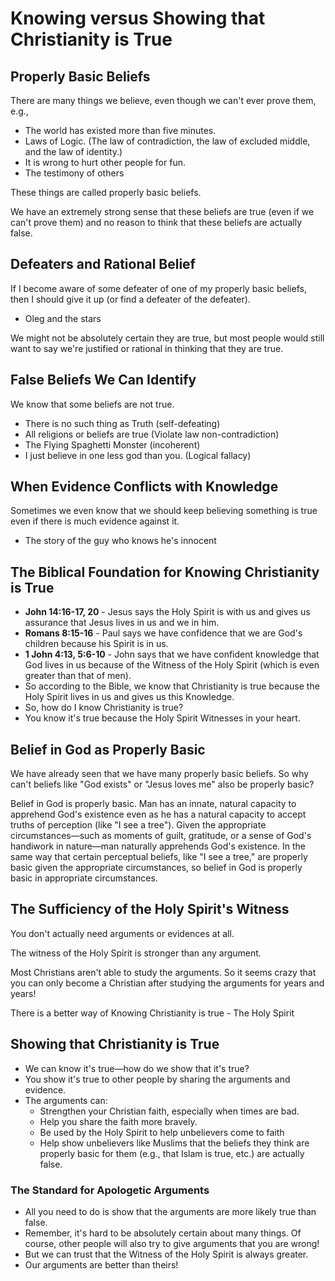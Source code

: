 # Knowing versus Showing that Christianity is True

## Properly Basic Beliefs

There are many things we believe, even though we can't ever prove them, e.g.,

- The world has existed more than five minutes.
- Laws of Logic. (The law of contradiction, the law of excluded middle, and the law of identity.)
- It is wrong to hurt other people for fun.
- The testimony of others

These things are called properly basic beliefs.

We have an extremely strong sense that these beliefs are true (even if we can't prove them) and no reason to think that these beliefs are actually false.

## Defeaters and Rational Belief

If I become aware of some defeater of one of my properly basic beliefs, then I should give it up (or find a defeater of the defeater).

- Oleg and the stars

We might not be absolutely certain they are true, but most people would still want to say we're justified or rational in thinking that they are true.

## False Beliefs We Can Identify

We know that some beliefs are not true.

- There is no such thing as Truth (self-defeating)
- All religions or beliefs are true (Violate law non-contradiction)
- The Flying Spaghetti Monster (incoherent)
- I just believe in one less god than you. (Logical fallacy)

## When Evidence Conflicts with Knowledge

Sometimes we even know that we should keep believing something is true even if there is much evidence against it.

- The story of the guy who knows he's innocent

## The Biblical Foundation for Knowing Christianity is True

- **John 14:16-17, 20** - Jesus says the Holy Spirit is with us and gives us assurance that Jesus lives in us and we in him.
- **Romans 8:15-16** - Paul says we have confidence that we are God's children because his Spirit is in us.
- **1 John 4:13, 5:6-10** - John says that we have confident knowledge that God lives in us because of the Witness of the Holy Spirit (which is even greater than that of men).
- So according to the Bible, we know that Christianity is true because the Holy Spirit lives in us and gives us this Knowledge.
- So, how do I know Christianity is true?
- You know it's true because the Holy Spirit Witnesses in your heart.

## Belief in God as Properly Basic

We have already seen that we have many properly basic beliefs. So why can't beliefs like "God exists" or "Jesus loves me" also be properly basic?

Belief in God is properly basic. Man has an innate, natural capacity to apprehend God's existence even as he has a natural capacity to accept truths of perception (like "I see a tree"). Given the appropriate circumstances—such as moments of guilt, gratitude, or a sense of God's handiwork in nature—man naturally apprehends God's existence. In the same way that certain perceptual beliefs, like "I see a tree," are properly basic given the appropriate circumstances, so belief in God is properly basic in appropriate circumstances.

## The Sufficiency of the Holy Spirit's Witness

You don't actually need arguments or evidences at all.

The witness of the Holy Spirit is stronger than any argument.

Most Christians aren't able to study the arguments. So it seems crazy that you can only become a Christian after studying the arguments for years and years!

There is a better way of Knowing Christianity is true - The Holy Spirit

## Showing that Christianity is True

- We can know it's true—how do we show that it's true?
- You show it's true to other people by sharing the arguments and evidence.
- The arguments can:
  - Strengthen your Christian faith, especially when times are bad.
  - Help you share the faith more bravely.
  - Be used by the Holy Spirit to help unbelievers come to faith
  - Help show unbelievers like Muslims that the beliefs they think are properly basic for them (e.g., that Islam is true, etc.) are actually false.

### The Standard for Apologetic Arguments

- All you need to do is show that the arguments are more likely true than false.
- Remember, it's hard to be absolutely certain about many things. Of course, other people will also try to give arguments that you are wrong!
- But we can trust that the Witness of the Holy Spirit is always greater.
- Our arguments are better than theirs!
